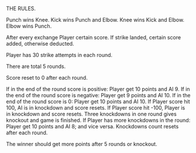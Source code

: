 THE RULES.

Punch wins Knee. Kick wins Punch and Elbow. Knee wins Kick and Elbow. Elbow wins Punch.

After every exchange Player certain score. If strike landed, certain score added, otherwise deducted.

Player has 30 strike attempts in each round.

There are total 5 rounds.

Score reset to 0 after each round.

If in the end of the round score is positive: Player get 10 points and AI 9.
If in the end of the round score is negative: Player get 9 points and AI 10.
If in the end of the round score is 0: Player get 10 points and AI 10.
If Player score hit 100, AI is in knockdown and score resets.
If Player score hit -100, Player is in knockdown and score resets.
Three knockdowns in one round gives knockout and game is finished.
If Player has more knockdowns in the round: Player get 10 points and AI 8; and vice versa.
Knockdowns count resets after each round.

The winner should get more points after 5 rounds or knockout.

